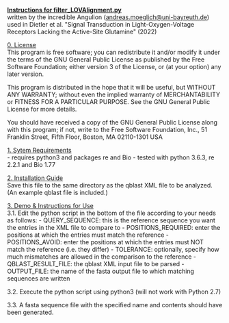 <b><u>Instructions for filter_LOVAlignment.py</b></u><br/>
written by the incredible Angulion (andreas.moeglich@uni-bayreuth.de)<br/>
used in Dietler et al. "Signal Transduction in Light-Oxygen-Voltage Receptors Lacking the Active-Site Glutamine" (2022)


<p>
<u>0. License</u><br/>
This program is free software; you can redistribute it and/or modify
it under the terms of the GNU General Public License as published by
the Free Software Foundation; either version 3 of the License, or
(at your option) any later version.

This program is distributed in the hope that it will be useful,
but WITHOUT ANY WARRANTY; without even the implied warranty of
MERCHANTABILITY or FITNESS FOR A PARTICULAR PURPOSE.  See the
GNU General Public License for more details.

You should have received a copy of the GNU General Public License
along with this program; if not, write to the Free Software Foundation,
Inc., 51 Franklin Street, Fifth Floor, Boston, MA 02110-1301  USA
</p>


<p>
  <u>1. Sytem Requirements</u><br/>
- requires python3 and packages re and Bio
- tested with python 3.6.3, re 2.2.1 and Bio 1.77
</p>


<p>
<u>2. Installation Guide</u><br/>
Save this file to the same directory as the qblast XML file to be analyzed. (An example qblast file is included.)
<p/>


<p>
<u>3. Demo & Instructions for Use</u><br/>
3.1. Edit the python script in the bottom of the file according to your needs as follows:
- QUERY_SEQUENCE: this is the reference sequence you want the entries in the XML file to compare to
- POSITIONS_REQUIRED: enter the positions at which the entries must match the reference
- POSITIONS_AVOID: enter the positions at which the entries must NOT match the reference (i.e. they differ)
- TOLERANCE: optionally, specify how much mismatches are allowed in the comparison to the reference
- QBLAST_RESULT_FILE: the qblast XML input file to be parsed
- OUTPUT_FILE: the name of the fasta output file to which matching sequences are written

3.2. Execute the python script using python3 (will not work with Python 2.7)

3.3. A fasta sequence file with the specified name and contents should have been generated.
<p/>
